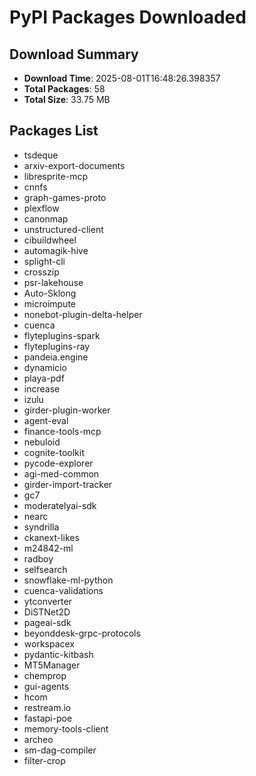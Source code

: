 # PyPI Packages Downloaded

## Download Summary
- **Download Time**: 2025-08-01T16:48:26.398357
- **Total Packages**: 58
- **Total Size**: 33.75 MB

## Packages List
- tsdeque
- arxiv-export-documents
- libresprite-mcp
- cnnfs
- graph-games-proto
- plexflow
- canonmap
- unstructured-client
- cibuildwheel
- automagik-hive
- splight-cli
- crosszip
- psr-lakehouse
- Auto-Sklong
- microimpute
- nonebot-plugin-delta-helper
- cuenca
- flyteplugins-spark
- flyteplugins-ray
- pandeia.engine
- dynamicio
- playa-pdf
- increase
- izulu
- girder-plugin-worker
- agent-eval
- finance-tools-mcp
- nebuloid
- cognite-toolkit
- pycode-explorer
- agi-med-common
- girder-import-tracker
- gc7
- moderatelyai-sdk
- nearc
- syndrilla
- ckanext-likes
- m24842-ml
- radboy
- selfsearch
- snowflake-ml-python
- cuenca-validations
- ytconverter
- DiSTNet2D
- pageai-sdk
- beyonddesk-grpc-protocols
- workspacex
- pydantic-kitbash
- MT5Manager
- chemprop
- gui-agents
- hcom
- restream.io
- fastapi-poe
- memory-tools-client
- archeo
- sm-dag-compiler
- filter-crop
